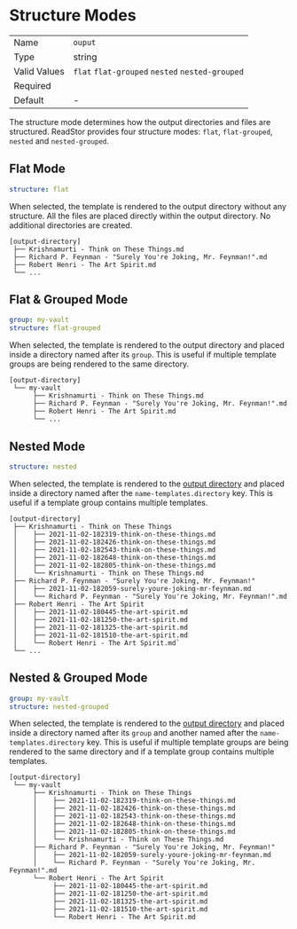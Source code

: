 # Structure Modes

|              |                                                 |
| ------------ | ----------------------------------------------- |
| Name         | `ouput`                                         |
| Type         | string                                          |
| Valid Values | `flat` `flat-grouped` `nested` `nested-grouped` |
| Required     | <i class="fa fa-check"></i>                     |
| Default      | -                                               |

The structure mode determines how the output directories and files are
structured. ReadStor provides four structure modes: `flat`, `flat-grouped`,
`nested` and `nested-grouped`.

## Flat Mode

```yaml
structure: flat
```

When selected, the template is rendered to the output directory without any
structure. All the files are placed directly within the output directory. No
additional directories are created.

```plaintext
[output-directory]
 ├── Krishnamurti - Think on These Things.md
 ├── Richard P. Feynman - "Surely You're Joking, Mr. Feynman!".md
 ├── Robert Henri - The Art Spirit.md
 └── ...
```

## Flat & Grouped Mode

```yaml
group: my-vault
structure: flat-grouped
```

When selected, the template is rendered to the output directory and placed
inside a directory named after its `group`. This is useful if multiple template
groups are being rendered to the same directory.

```plaintext
[output-directory]
 └── my-vault
      ├── Krishnamurti - Think on These Things.md
      ├── Richard P. Feynman - "Surely You're Joking, Mr. Feynman!".md
      ├── Robert Henri - The Art Spirit.md
      └── ...
```

## Nested Mode

```yaml
structure: nested
```

When selected, the template is rendered to the
[output directory][output-directory] and placed inside a directory named after
the `name-templates.directory` key. This is useful if a template group contains
multiple templates.

```plaintext
[output-directory]
 ├── Krishnamurti - Think on These Things
 │    ├── 2021-11-02-182319-think-on-these-things.md
 │    ├── 2021-11-02-182426-think-on-these-things.md
 │    ├── 2021-11-02-182543-think-on-these-things.md
 │    ├── 2021-11-02-182648-think-on-these-things.md
 │    ├── 2021-11-02-182805-think-on-these-things.md
 │    └── Krishnamurti - Think on These Things.md
 ├── Richard P. Feynman - "Surely You're Joking, Mr. Feynman!"
 │    ├── 2021-11-02-182059-surely-youre-joking-mr-feynman.md
 │    └── Richard P. Feynman - "Surely You're Joking, Mr. Feynman!".md
 ├── Robert Henri - The Art Spirit
 │    ├── 2021-11-02-180445-the-art-spirit.md
 │    ├── 2021-11-02-181250-the-art-spirit.md
 │    ├── 2021-11-02-181325-the-art-spirit.md
 │    ├── 2021-11-02-181510-the-art-spirit.md
 │    └── Robert Henri - The Art Spirit.md`
 └── ...
```

## Nested & Grouped Mode

```yaml
group: my-vault
structure: nested-grouped
```

When selected, the template is rendered to the
[output directory][output-directory] and placed inside a directory named after
its `group` and another named after the `name-templates.directory` key. This is
useful if multiple template groups are being rendered to the same directory and
if a template group contains multiple templates.

```plaintext
[output-directory]
 └── my-vault
      ├── Krishnamurti - Think on These Things
      │    ├── 2021-11-02-182319-think-on-these-things.md
      │    ├── 2021-11-02-182426-think-on-these-things.md
      │    ├── 2021-11-02-182543-think-on-these-things.md
      │    ├── 2021-11-02-182648-think-on-these-things.md
      │    ├── 2021-11-02-182805-think-on-these-things.md
      │    └── Krishnamurti - Think on These Things.md
      ├── Richard P. Feynman - "Surely You're Joking, Mr. Feynman!"
      │    ├── 2021-11-02-182059-surely-youre-joking-mr-feynman.md
      │    └── Richard P. Feynman - "Surely You're Joking, Mr. Feynman!".md
      └── Robert Henri - The Art Spirit
           ├── 2021-11-02-180445-the-art-spirit.md
           ├── 2021-11-02-181250-the-art-spirit.md
           ├── 2021-11-02-181325-the-art-spirit.md
           ├── 2021-11-02-181510-the-art-spirit.md
           └── Robert Henri - The Art Spirit.md
```

[output-directory]: ../00-intro/02-options.md#--output-directory-path
